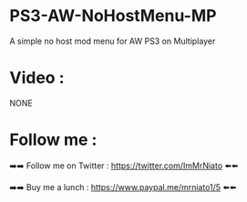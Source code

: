 # PS3-AW-NoHostMenu-MP

A simple no host mod menu for AW PS3 on Multiplayer


# Video :

NONE


# Follow me :


➡️➡️ Follow me on Twitter : https://twitter.com/ImMrNiato ⬅️⬅️

➡️➡️ Buy me a lunch : https://www.paypal.me/mrniato1/5 ⬅️⬅️

